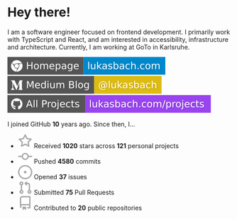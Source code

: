 # Hey there!

I am a software engineer focused on frontend development. I primarily work with TypeScript and React, and am interested in accessibility, infrastructure and architecture. Currently, I am working at GoTo in Karlsruhe.

[![Homepage](./icons/homepage.svg)](https://lukasbach.com)
[![Medium Blog](./icons/medium.svg)](https://medium.com/@lukasbach)
[![My Projects](./icons/projects.svg)](https://lukasbach.com/projects)

I joined GitHub **10** years ago. Since then, I...

- ![](./icons/star.svg) Received **1020** stars across **121** personal projects
- ![](./icons/commit.svg) Pushed **4580** commits
- ![](./icons/issues.svg) Opened **37** issues
- ![](./icons/pr.svg) Submitted **75** Pull Requests
- ![](./icons/repo.svg) Contributed to **20** public repositories
